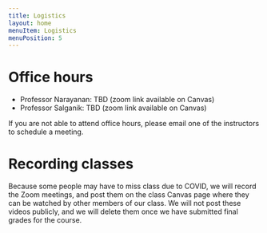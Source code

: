 ```yaml
---
title: Logistics
layout: home
menuItem: Logistics
menuPosition: 5
---
```


# Office hours

- Professor Narayanan: TBD (zoom link available on Canvas)
- Professor Salganik: TBD (zoom link available on Canvas)

If you are not able to attend office hours, please email one of the instructors to schedule a meeting.

# Recording classes

Because some people may have to miss class due to COVID, we will record the Zoom meetings, and post them on the class Canvas page where they can be watched by other members of our class.  We will not post these videos publicly, and we will delete them once we have submitted final grades for the course.
